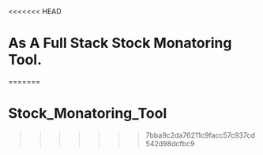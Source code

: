 <<<<<<< HEAD
# As A Full Stack Stock Monatoring Tool.
=======
# Stock_Monatoring_Tool
>>>>>>> 7bba9c2da76211c9facc57c937cd542d98dcfbc9
